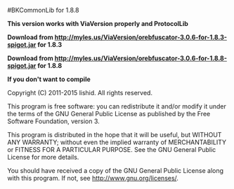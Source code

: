 #BKCommonLib for 1.8.8

**This version works with ViaVersion properly and ProtocolLib**

**Download from http://myles.us/ViaVersion/orebfuscator-3.0.6-for-1.8.3-spigot.jar for 1.8.3**

**Download from http://myles.us/ViaVersion/orebfuscator-3.0.6-for-1.8.8-spigot.jar for 1.8.8**

**If you don't want to compile**

Copyright (C) 2011-2015 lishid.  All rights reserved.

This program is free software: you can redistribute it and/or modify
it under the terms of the GNU General Public License as published by
the Free Software Foundation,  version 3.

This program is distributed in the hope that it will be useful,
but WITHOUT ANY WARRANTY; without even the implied warranty of
MERCHANTABILITY or FITNESS FOR A PARTICULAR PURPOSE.  See the
GNU General Public License for more details.

You should have received a copy of the GNU General Public License
along with this program. If not, see <http://www.gnu.org/licenses/>.
